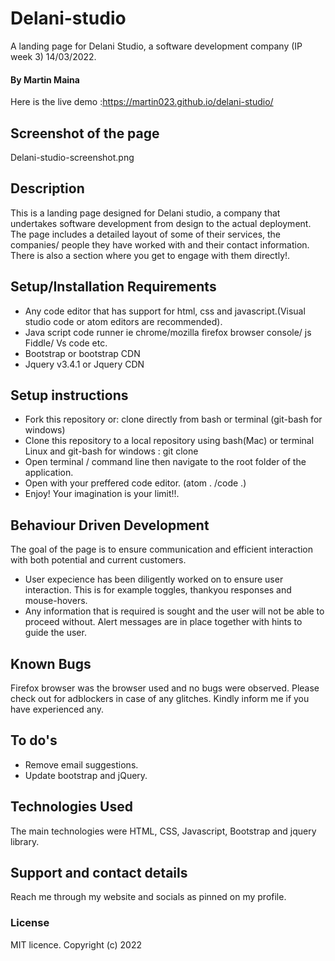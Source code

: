 # Delani-studio

A landing page for Delani Studio, a software development company (IP week 3) 14/03/2022.
#### By Martin Maina
Here is the live demo :https://martin023.github.io/delani-studio/

## Screenshot of the page
Delani-studio-screenshot.png
          

## Description
This is a landing page designed for Delani studio, a company that undertakes software development from design to the actual deployment. The page includes a detailed layout of some of their services, the companies/ people they have worked with and their contact information. There is also a section where you get to engage with them directly!.
## Setup/Installation Requirements
* Any code editor that has support for html, css and javascript.(Visual studio code or atom editors are recommended).
* Java script code runner ie  chrome/mozilla firefox browser console/ js Fiddle/ Vs code etc.
* Bootstrap or bootstrap CDN
* Jquery v3.4.1 or Jquery CDN
## Setup instructions 
* Fork this repository or: clone directly from bash or terminal (git-bash for windows)
* Clone this repository to a local repository using bash(Mac) or terminal Linux and git-bash for windows : git clone 
* Open terminal / command line then navigate to the root folder of the application.
* Open with your preffered code editor. (atom . /code .)
* Enjoy! Your imagination is your limit!!.

## Behaviour Driven Development 
The goal of the page is to ensure communication and efficient interaction with both potential and current customers.
* User expecience has been diligently worked on to ensure user interaction. This is for example toggles, thankyou responses and mouse-hovers.
* Any information that is required is sought and the user will not be able to proceed without. Alert messages are in place together with hints to guide the user.


## Known Bugs
Firefox browser was the browser used and no bugs were observed. Please check out for adblockers in case of any glitches.
Kindly inform me if you have experienced any.

## To do's
* Remove email suggestions.
* Update bootstrap and jQuery.

## Technologies Used
The main technologies were HTML, CSS, Javascript, Bootstrap and jquery library.
## Support and contact details
Reach me through my website and socials as pinned on my profile.
### License
MIT licence.
Copyright (c) 2022 

